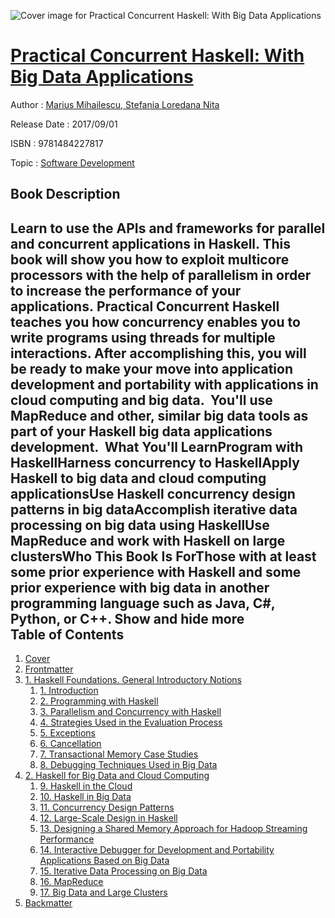 ![Cover image for Practical Concurrent Haskell: With Big Data Applications](https://imgdetail.ebookreading.net/cover/cover/software_development/EB9781484227817.jpg)

[Practical Concurrent Haskell: With Big Data Applications](https://ebookreading.net/view/book/Practical+Concurrent+Haskell%3A+With+Big+Data+Applications-EB9781484227817_1.html "Practical Concurrent Haskell: With Big Data Applications")
====================================================================================================================

Author : [Marius Mihailescu](https://ebookreading.net/search/author/Marius+Mihailescu),[ Stefania Loredana Nita](https://ebookreading.net/search/author/+Stefania+Loredana+Nita)

Release Date : 2017/09/01

ISBN : 9781484227817

Topic : [Software Development](https://ebookreading.net/search/category/software-development)

Book Description
-----------------

 Learn to use the APIs and frameworks for parallel and concurrent applications in Haskell. This book will show you how to exploit multicore processors with the help of parallelism in order to increase the performance of your applications. Practical Concurrent Haskell teaches you how concurrency enables you to write programs using threads for multiple interactions. After accomplishing this, you will be ready to make your move into application development and portability with applications in cloud computing and big data.  You'll use MapReduce and other, similar big data tools as part of your Haskell big data applications development.  What You'll LearnProgram with HaskellHarness concurrency to HaskellApply Haskell to big data and cloud computing applicationsUse Haskell concurrency design patterns in big dataAccomplish iterative data processing on big data using HaskellUse MapReduce and work with Haskell on large clustersWho This Book Is ForThose with at least some prior experience with Haskell and some prior experience with big data in another programming language such as Java, C#, Python, or C++.        Show and hide more                
Table of Contents
-----------------

1. [Cover](https://ebookreading.net/view/book/Practical+Concurrent+Haskell%3A+With+Big+Data+Applications-EB9781484227817_1.html)
1. [Frontmatter](https://ebookreading.net/view/book/Practical+Concurrent+Haskell%3A+With+Big+Data+Applications-EB9781484227817_2.html)
1. [1. Haskell Foundations. General Introductory Notions](https://ebookreading.net/view/book/Practical+Concurrent+Haskell%3A+With+Big+Data+Applications-EB9781484227817_3.html)
    1. [1. Introduction](https://ebookreading.net/view/book/Practical+Concurrent+Haskell%3A+With+Big+Data+Applications-EB9781484227817_4.html)
    1. [2. Programming with Haskell](https://ebookreading.net/view/book/Practical+Concurrent+Haskell%3A+With+Big+Data+Applications-EB9781484227817_5.html)
    1. [3. Parallelism and Concurrency with Haskell](https://ebookreading.net/view/book/Practical+Concurrent+Haskell%3A+With+Big+Data+Applications-EB9781484227817_6.html)
    1. [4. Strategies Used in the Evaluation Process](https://ebookreading.net/view/book/Practical+Concurrent+Haskell%3A+With+Big+Data+Applications-EB9781484227817_7.html)
    1. [5. Exceptions](https://ebookreading.net/view/book/Practical+Concurrent+Haskell%3A+With+Big+Data+Applications-EB9781484227817_8.html)
    1. [6. Cancellation](https://ebookreading.net/view/book/Practical+Concurrent+Haskell%3A+With+Big+Data+Applications-EB9781484227817_9.html)
    1. [7. Transactional Memory Case Studies](https://ebookreading.net/view/book/Practical+Concurrent+Haskell%3A+With+Big+Data+Applications-EB9781484227817_10.html)
    1. [8. Debugging Techniques Used in Big Data](https://ebookreading.net/view/book/Practical+Concurrent+Haskell%3A+With+Big+Data+Applications-EB9781484227817_11.html)
1. [2. Haskell for Big Data and Cloud Computing](https://ebookreading.net/view/book/Practical+Concurrent+Haskell%3A+With+Big+Data+Applications-EB9781484227817_12.html)
    1. [9. Haskell in the Cloud](https://ebookreading.net/view/book/Practical+Concurrent+Haskell%3A+With+Big+Data+Applications-EB9781484227817_13.html)
    1. [10. Haskell in Big Data](https://ebookreading.net/view/book/Practical+Concurrent+Haskell%3A+With+Big+Data+Applications-EB9781484227817_14.html)
    1. [11. Concurrency Design Patterns](https://ebookreading.net/view/book/Practical+Concurrent+Haskell%3A+With+Big+Data+Applications-EB9781484227817_15.html)
    1. [12. Large-Scale Design in Haskell](https://ebookreading.net/view/book/Practical+Concurrent+Haskell%3A+With+Big+Data+Applications-EB9781484227817_16.html)
    1. [13. Designing a Shared Memory Approach for Hadoop Streaming Performance](https://ebookreading.net/view/book/Practical+Concurrent+Haskell%3A+With+Big+Data+Applications-EB9781484227817_17.html)
    1. [14. Interactive Debugger for Development and Portability Applications Based on Big Data](https://ebookreading.net/view/book/Practical+Concurrent+Haskell%3A+With+Big+Data+Applications-EB9781484227817_18.html)
    1. [15. Iterative Data Processing on Big Data](https://ebookreading.net/view/book/Practical+Concurrent+Haskell%3A+With+Big+Data+Applications-EB9781484227817_19.html)
    1. [16. MapReduce](https://ebookreading.net/view/book/Practical+Concurrent+Haskell%3A+With+Big+Data+Applications-EB9781484227817_20.html)
    1. [17. Big Data and Large Clusters](https://ebookreading.net/view/book/Practical+Concurrent+Haskell%3A+With+Big+Data+Applications-EB9781484227817_21.html)
1. [Backmatter](https://ebookreading.net/view/book/Practical+Concurrent+Haskell%3A+With+Big+Data+Applications-EB9781484227817_22.html)
